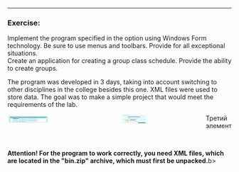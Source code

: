 <hr>
<h3 align="left">Exercise:</h3>
<p align="left">Implement the program specified in the option using Windows Form technology. Be sure to use menus and toolbars. Provide for all exceptional situations.<br>Create an application for creating a group class schedule. Provide the ability to create groups.</p>
<p align="left">The program was developed in 3 days, taking into account switching to other disciplines in the college besides this one. XML files were used to store data. The goal was to make a simple project that would meet the requirements of the lab.</p>
<div style="display: flex;">
  <div>
    <img align="center" src="https://github.com/alenoktee/Schedule/blob/master/Main.png" width="35%" height="24%"></img>
  </div>
  <div>
    <img align="center" src="https://github.com/alenoktee/Schedule/blob/master/Edit.png" width="28%" height="30%"></img>
  </div>
  <div>Третий элемент</div>
</div>
<p align="left"><b>Attention! For the program to work correctly, you need XML files, which are located in the "bin.zip" archive, which must first be unpacked.</b>b></p>
